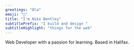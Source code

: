 ```yaml
---
greetings: "Ola"
emoji: "👋"
title: "I'm Niko Bentley"
subtitlePrefix: "I build and design "
subtitleHighlight: "things for the web"
---
```


Web Developer with a passion for learning. Based in Halifax.
